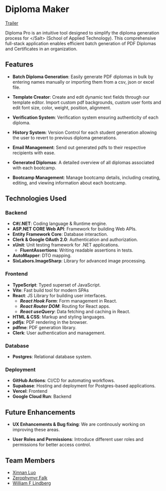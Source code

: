 # Diploma Maker

[Trailer](https://youtu.be/cXqTTuOJLXw)

Diploma Pro is an intuitive tool designed to simplify the diploma generation process for \<\/Salt\> (School of Applied Technology). This comprehensive full-stack application enables efficient batch generation of PDF Diplomas and Certificates in an organization.

## Features

- **Batch Diploma Generation**: Easily generate PDF diplomas in bulk by entering names manually or importing them from a csv, json or excel file. 

- **Template Creator**: Create and edit dynamic text fields through our template editor. Import custom pdf backgrounds, custom user fonts and edit font size, color, weight, position, alignment.

- **Verification System**: Verification system ensuring authenticity of each diploma.

- **History System**: Version Control for each student generation allowing the user to revert to previous diploma generations.

- **Email Management**: Send out generated pdfs to their respective recipients with ease.

- **Generated Diplomas**: A detailed overview of all diplomas associated with each bootcamp.
  
- **Bootcamp Management**: Manage bootcamp details, including creating, editing, and viewing information about each bootcamp.
  

## Technologies Used

### Backend
- **C#/.NET**: Coding language & Runtime engine.
- **ASP.NET CORE Web API**: Framework for building Web APIs.
- **Entity Framework Core**: Database interaction.
- **Clerk & Google OAuth 2.0**: Authentication and authorization.
- **xUnit**: Unit testing framework for .NET applications.
	- **FluentAssertions**: Writing readable assertions in tests.
- **AutoMapper**: DTO mapping.
- **SixLabors.ImageSharp**: Library for advanced image processing.

### Frontend
- **TypeScript**: Typed superset of JavaScript. 
- **Vite**: Fast build tool for modern SPAs
- **React**: JS Library for building user interfaces.
	- ***React Hook Form***: Form management in React.
	- ***React Router DOM***: Routing for React apps.
	- ***React useQuery***: Data fetching and caching in React.
- **HTML & CSS**: Markup and styling languages.
- **pdfjs**: PDF rendering in the browser.
- **pdfme**: PDF generation library.
- **Clerk**: User authentication and management.

### Database
- **Postgres**: Relational database system.

### Deployment
- **GitHub Actions**: CI/CD for automating workflows.
- **Supabase**: Hosting and deployment for Postgres-based applications.
- **Vercel**: Frontend
- **Google Cloud Run**: Backend

## Future Enhancements

- **UX Enhancements & Bug fixing**: We are continously working on improving these areas.
  
- **User Roles and Permissions**: Introduce different user roles and permissions for better access control.
  

## Team Members

- [Xinnan Luo](https://github.com/luoxinnan)
- [Zerophymyr Falk](https://github.com/Zoldier777)
- [William F Lindberg](https://github.com/william00771)
